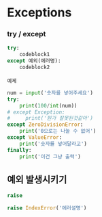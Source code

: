 # Exceptions

### try / except

```python
try:
    codeblock1
except 예외(에러명):
    codeblock2
```



`예제`

```python
num = input('숫자를 넣어주세요')
try:
    print(100/int(num))
# except Exception:
#     print('뭔가 잘못된것같아')
except ZeroDivisionError:
    print('0으로는 나눌 수 없어')
except ValueError:
    print('숫자를 넣어달라고')
finally:
    print('이건 그냥 출력')
```



## 예외 발생시키기

```python
raise

raise IndexError('에러설명')
```

